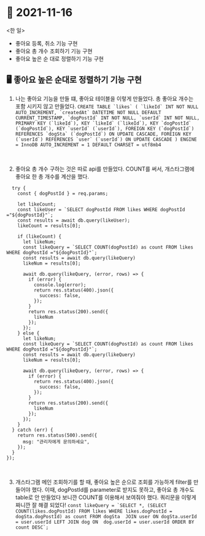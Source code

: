 # 📝 2021-11-16

<한 일>
- 좋아요 등록, 취소 기능 구현
- 좋아요 총 개수 조회하기 기능 구현
- 좋아요 높은 순 대로 정렬하기 기능 구현


## 🖥 좋아요 높은 순대로 정렬하기 기능 구현

1. 나는 좋아요 기능을 만들 떄, 좋아요 테이블을 이렇게 만들었다. 총 좋아요 개수는 포함 시키지 않고 만들었다.
```CREATE TABLE `likes` (
  `likeId` INT NOT NULL AUTO_INCREMENT,
  `createdAt` DATETIME NOT NULL DEFAULT CURRENT_TIMESTAMP,
  `dogPostId` INT NOT NULL,
  `userId` INT NOT NULL,
  PRIMARY KEY (`likeId`),
  KEY `likeId` (`likeId`),
  KEY `dogPostId` (`dogPostId`),
  KEY `userId` (`userId`),
  FOREIGN KEY (`dogPostId`) REFERENCES `dogSta` (`dogPostId`) ON UPDATE CASCADE,
  FOREIGN KEY (`userId`) REFERENCES `user` (`userId`) ON UPDATE CASCADE
) ENGINE = InnoDB AUTO_INCREMENT = 1 DEFAULT CHARSET = utf8mb4  ```

<br>

2. 좋아요 총 개수 구하는 것은 따로 api를 만들었다. COUNT를 써서, 개스타그램에 좋아요 한 총 개수를 계산을 했다.
```router.get("/:dogPostId", async (req, res) => {
  try {
    const { dogPostId } = req.params;

    let likeCount;
    const likeUser = `SELECT dogPostId FROM likes WHERE dogPostId ="${dogPostId}"`;
    const results = await db.query(likeUser);
    likeCount = results[0];

    if (likeCount) {
      let likeNum;
      const likeQuery = `SELECT COUNT(dogPostId) as count FROM likes WHERE dogPostId ="${dogPostId}"`;
      const results = await db.query(likeQuery)
      likeNum = results[0];  

      await db.query(likeQuery, (error, rows) => {
        if (error) {
          console.log(error);
          return res.status(400).json({
            success: false,
          });
        }
        return res.status(200).send({
          likeNum
        });
      });
    } else {
      let likeNum;
      const likeQuery = `SELECT COUNT(dogPostId) as count FROM likes WHERE dogPostId ="${dogPostId}"`;
      const results = await db.query(likeQuery)
      likeNum = results[0];  

      await db.query(likeQuery, (error, rows) => {
        if (error) {
          return res.status(400).json({
            success: false,
          });
        }
        return res.status(200).send({
          likeNum
        });
      });
    }
  } catch (err) {
    return res.status(500).send({
      msg: "관리자에게 문의하세요",
    });
  }
}); 
```

<br>

3. 개스타그램 메인 조회하기를 할 때, 좋아요 높은 순으로 조회를 가능하게 filter를 만들어야 했다. 이때, dogPostId를 parameter로 받지도 못하고, 좋아요 총 개수도 table로 안 만들었다 보니깐 COUNT를 이용해서 보여줘야 했다. 쿼리문을 이렇게 짜니깐 잘 해결 되었다!
 ```const likeQuery = `SELECT *,
    (SELECT COUNT(likes.dogPostId) FROM likes WHERE likes.dogPostId = dogSta.dogPostId) as count
      FROM dogSta 
      JOIN user
      ON dogSta.userId = user.userId
      LEFT JOIN dog
      ON  dog.userId = user.userId
      ORDER BY count DESC`; ```       
